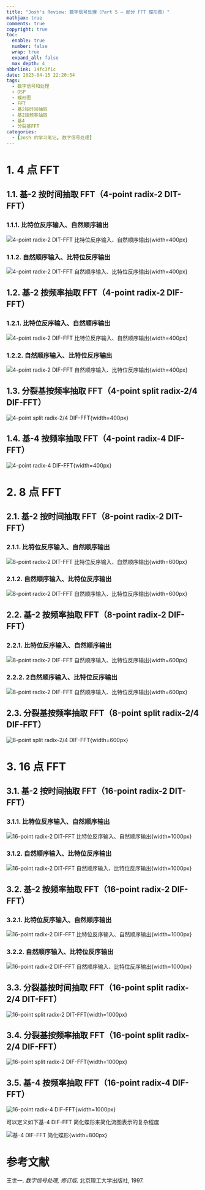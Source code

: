 ```yaml
---
title: "Josh's Review: 数字信号处理（Part 5 — 部分 FFT 蝶形图）"
mathjax: true
comments: true
copyright: true
toc:
  enable: true
  number: false
  wrap: true
  expand_all: false
  max_depth: 4
abbrlink: 14fc3f1c
date: 2023-04-15 22:20:54
tags:
  - 数字信号和处理
  - DSP
  - 蝶形图
  - FFT
  - 基2按时间抽取
  - 基2按频率抽取
  - 基4
  - 分裂基FFT
categories:
  - [Josh 的学习笔记, 数字信号处理]
---
```


# 1. 4 点 FFT

## 1.1. 基-2 按时间抽取 FFT（4-point radix-2 DIT-FFT）

### 1.1.1. 比特位反序输入、自然顺序输出

![4-point radix-2 DIT-FFT 比特位反序输入、自然顺序输出](https://josh-blog-1257563604.cos.ap-beijing.myqcloud.com/img/2023-04-15-josh-dsp-part-5/2023-04-15-josh-dsp-part-5-010-4PointRadix2DITFFTIRON.png!sign){width=400px}

<!-- more -->

### 1.1.2. 自然顺序输入、比特位反序输出

![4-point radix-2 DIT-FFT 自然顺序输入、比特位反序输出](https://josh-blog-1257563604.cos.ap-beijing.myqcloud.com/img/2023-04-15-josh-dsp-part-5/2023-04-15-josh-dsp-part-5-020-4PointRadix2DITFFTINOR.png!sign){width=400px}

## 1.2. 基-2 按频率抽取 FFT（4-point radix-2 DIF-FFT）

### 1.2.1. 比特位反序输入、自然顺序输出

![4-point radix-2 DIF-FFT 比特位反序输入、自然顺序输出](https://josh-blog-1257563604.cos.ap-beijing.myqcloud.com/img/2023-04-15-josh-dsp-part-5/2023-04-15-josh-dsp-part-5-030-4PointRadix2DIFFFTIRON.png!sign){width=400px}

### 1.2.2. 自然顺序输入、比特位反序输出

![4-point radix-2 DIF-FFT 自然顺序输入、比特位反序输出](https://josh-blog-1257563604.cos.ap-beijing.myqcloud.com/img/2023-04-15-josh-dsp-part-5/2023-04-15-josh-dsp-part-5-040-4PointRadix2DIFFFTINOR.png!sign){width=400px}

## 1.3. 分裂基按频率抽取 FFT（4-point split radix-2/4 DIF-FFT）

![4-point split radix-2/4 DIF-FFT](https://josh-blog-1257563604.cos.ap-beijing.myqcloud.com/img/2023-04-15-josh-dsp-part-5/2023-04-15-josh-dsp-part-5-050-4PointSplitRadix24DIFFFT.png!sign){width=400px}

## 1.4. 基-4 按频率抽取 FFT（4-point radix-4 DIF-FFT）

![4-point radix-4 DIF-FFT](https://josh-blog-1257563604.cos.ap-beijing.myqcloud.com/img/2023-04-15-josh-dsp-part-5/2023-04-15-josh-dsp-part-5-060-4PointRadix4DIFFFT.png!sign){width=400px}

# 2. 8 点 FFT

## 2.1. 基-2 按时间抽取 FFT（8-point radix-2 DIT-FFT）

### 2.1.1. 比特位反序输入、自然顺序输出

![8-point radix-2 DIT-FFT 比特位反序输入、自然顺序输出](https://josh-blog-1257563604.cos.ap-beijing.myqcloud.com/img/2023-04-15-josh-dsp-part-5/2023-04-15-josh-dsp-part-5-070-8PointRadix2DITFFTIRON.png!sign){width=600px}

### 2.1.2. 自然顺序输入、比特位反序输出

![8-point radix-2 DIT-FFT 自然顺序输入、比特位反序输出](https://josh-blog-1257563604.cos.ap-beijing.myqcloud.com/img/2023-04-15-josh-dsp-part-5/2023-04-15-josh-dsp-part-5-080-8PointRadix2DITFFTINOR.png!sign){width=600px}

## 2.2. 基-2 按频率抽取 FFT（8-point radix-2 DIF-FFT）

### 2.2.1. 比特位反序输入、自然顺序输出

![8-point radix-2 DIF-FFT 自然顺序输入、比特位反序输出](https://josh-blog-1257563604.cos.ap-beijing.myqcloud.com/img/2023-04-15-josh-dsp-part-5/2023-04-15-josh-dsp-part-5-090-8PointRadix2DIFFFTIRON.png!sign){width=600px}

### 2.2.2. 2自然顺序输入、比特位反序输出

![8-point radix-2 DIF-FFT 自然顺序输入、比特位反序输出](https://josh-blog-1257563604.cos.ap-beijing.myqcloud.com/img/2023-04-15-josh-dsp-part-5/2023-04-15-josh-dsp-part-5-100-8PointRadix2DIFFFTINOR.png!sign){width=600px}

## 2.3. 分裂基按频率抽取 FFT（8-point split radix-2/4 DIF-FFT）

![8-point split radix-2/4 DIF-FFT](https://josh-blog-1257563604.cos.ap-beijing.myqcloud.com/img/2023-04-15-josh-dsp-part-5/2023-04-15-josh-dsp-part-5-110-8PointSplitRadix24DIFFFT.png!sign){width=600px}

# 3. 16 点 FFT

## 3.1. 基-2 按时间抽取 FFT（16-point radix-2 DIT-FFT）

### 3.1.1. 比特位反序输入、自然顺序输出

![16-point radix-2 DIT-FFT 比特位反序输入、自然顺序输出](https://josh-blog-1257563604.cos.ap-beijing.myqcloud.com/img/2023-04-15-josh-dsp-part-5/2023-04-15-josh-dsp-part-5-120-16PointRadix2DITFFTIRON.png!sign){width=1000px}

### 3.1.2. 自然顺序输入、比特位反序输出

![16-point radix-2 DIT-FFT 自然顺序输入、比特位反序输出](https://josh-blog-1257563604.cos.ap-beijing.myqcloud.com/img/2023-04-15-josh-dsp-part-5/2023-04-15-josh-dsp-part-5-130-16PointRadix2DITFFTINOR.png!sign){width=1000px}

## 3.2. 基-2 按频率抽取 FFT（16-point radix-2 DIF-FFT）

### 3.2.1. 比特位反序输入、自然顺序输出

![16-point radix-2 DIF-FFT 比特位反序输入、自然顺序输出](https://josh-blog-1257563604.cos.ap-beijing.myqcloud.com/img/2023-04-15-josh-dsp-part-5/2023-04-15-josh-dsp-part-5-140-16PointRadix2DIFFFTIRON.png!sign){width=1000px}

### 3.2.2. 自然顺序输入、比特位反序输出

![16-point radix-2 DIF-FFT 自然顺序输入、比特位反序输出](https://josh-blog-1257563604.cos.ap-beijing.myqcloud.com/img/2023-04-15-josh-dsp-part-5/2023-04-15-josh-dsp-part-5-150-16PointRadix2DIFFFTINOR.png!sign){width=1000px}

## 3.3. 分裂基按时间抽取 FFT（16-point split radix-2/4 DIT-FFT）

![16-point split radix-2 DIT-FFT](https://josh-blog-1257563604.cos.ap-beijing.myqcloud.com/img/2023-04-15-josh-dsp-part-5/2023-04-15-josh-dsp-part-5-160-16PointSplitRadix24DITFFT.png!sign){width=1000px}

## 3.4. 分裂基按频率抽取 FFT（16-point split radix-2/4 DIF-FFT）

![16-point split radix-2 DIF-FFT](https://josh-blog-1257563604.cos.ap-beijing.myqcloud.com/img/2023-04-15-josh-dsp-part-5/2023-04-15-josh-dsp-part-5-170-16PointSplitRadix24DIFFFT.png!sign){width=1000px}

## 3.5. 基-4 按频率抽取 FFT（16-point radix-4 DIF-FFT）

![16-point radix-4 DIF-FFT](https://josh-blog-1257563604.cos.ap-beijing.myqcloud.com/img/2023-04-15-josh-dsp-part-5/2023-04-15-josh-dsp-part-5-180-16PointRadix4DITFFT.png!sign){width=1000px}

可以定义如下基-4 DIF-FFT 简化蝶形来简化流图表示的复杂程度

![基-4 DIF-FFT 简化蝶形](https://josh-blog-1257563604.cos.ap-beijing.myqcloud.com/img/2023-04-15-josh-dsp-part-5/2023-04-15-josh-dsp-part-5-190-SimplifiedRadix4Butterfly.png!sign){width=800px}

# 参考文献

王世一. *数字信号处理, 修订版.* 北京理工大学出版社, 1997.
